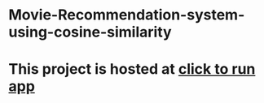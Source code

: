 # Movie-Recommendation-system-using-cosine-similarity
# This project is hosted at [click to run app](https://huggingface.co/spaces/adarsh-123/movie-recommendation)
